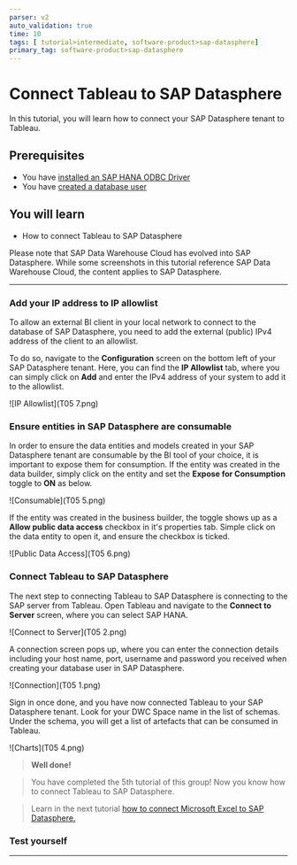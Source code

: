 ```yaml
---
parser: v2
auto_validation: true
time: 10
tags: [ tutorial>intermediate, software-product>sap-datasphere]
primary_tag: software-product>sap-datasphere
---
```


# Connect Tableau to SAP Datasphere
<!-- description --> In this tutorial, you will learn how to connect your SAP Datasphere tenant to Tableau.

## Prerequisites
  - You have [installed an SAP HANA ODBC Driver](data-warehouse-cloud-bi4-install-odbc)
  - You have [created a database user](data-warehouse-cloud-intro8-create-databaseuser)

## You will learn
  - How to connect Tableau to SAP Datasphere

Please note that SAP Data Warehouse Cloud has evolved into SAP Datasphere. While some screenshots in this tutorial reference SAP Data Warehouse Cloud, the content applies to SAP Datasphere.

---
### Add your IP address to IP allowlist


To allow an external BI client in your local network to connect to the database of SAP Datasphere, you need to add the external (public) IPv4 address of the client to an allowlist.

To do so, navigate to the **Configuration** screen on the bottom left of your SAP Datasphere tenant. Here, you can find the **IP Allowlist** tab, where you can simply click on **Add** and enter the IPv4 address of your system to add it to the allowlist.

  ![IP Allowlist](T05 7.png)


### Ensure entities in SAP Datasphere are consumable


In order to ensure the data entities and models created in your SAP Datasphere tenant are consumable by the BI tool of your choice, it is important to expose them for consumption.
If the entity was created in the data builder, simply click on the entity and set the **Expose for Consumption** toggle to **ON** as below.

  ![Consumable](T05 5.png)

If the entity was created in the business builder, the toggle shows up as a **Allow public data access** checkbox in it's properties tab. Simple click on the data entity to open it, and ensure the checkbox is ticked.

  ![Public Data Access](T05 6.png)


### Connect Tableau to SAP Datasphere


The next step to connecting Tableau to SAP Datasphere is connecting to the SAP server from Tableau. Open Tableau and navigate to the **Connect to Server** screen, where you can select SAP HANA.

  ![Connect to Server](T05 2.png)

A connection screen pops up, where you can enter the connection details including your host name, port, username and password you received when creating your database user in SAP Datasphere.

  ![Connection](T05 1.png)

Sign in once done, and you have now connected Tableau to your SAP Datasphere tenant. Look for your DWC Space name in the list of schemas. Under the schema, you will get a list of artefacts that can be consumed in Tableau.

  ![Charts](T05 4.png)


>**Well done!**

> You have completed the 5th tutorial of this group! Now you know how to connect Tableau to SAP Datasphere.

> Learn in the next tutorial [how to connect Microsoft Excel to SAP Datasphere.](data-warehouse-cloud-bi6-connect-excel)



### Test yourself




---
